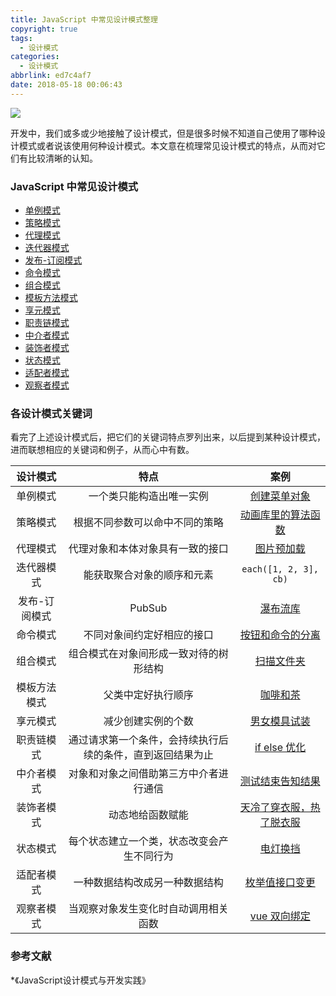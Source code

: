 ```yaml
---
title: JavaScript 中常见设计模式整理
copyright: true
tags:
  - 设计模式
categories:
  - 设计模式
abbrlink: ed7c4af7
date: 2018-05-18 00:06:43
---
```


![](http://muyy.withyoufriends.com/27217012b15ee9b788f2103ddbc30c30.jpg-muyy)

开发中，我们或多或少地接触了设计模式，但是很多时候不知道自己使用了哪种设计模式或者说该使用何种设计模式。本文意在梳理常见设计模式的特点，从而对它们有比较清晰的认知。

<!--more-->

### JavaScript 中常见设计模式

* [单例模式](https://github.com/MuYunyun/blog/blob/master/BasicSkill/设计模式/单例模式.md)
* [策略模式](https://github.com/MuYunyun/blog/blob/master/BasicSkill/设计模式/策略模式.md)
* [代理模式](https://github.com/MuYunyun/blog/blob/master/BasicSkill/设计模式/代理模式.md)
* [迭代器模式](https://github.com/MuYunyun/blog/blob/master/BasicSkill/设计模式/迭代器模式.md)
* [发布-订阅模式](https://github.com/MuYunyun/blog/blob/master/BasicSkill/设计模式/发布订阅模式.md)
* [命令模式](https://github.com/MuYunyun/blog/blob/master/BasicSkill/设计模式/命令模式.md)
* [组合模式](https://github.com/MuYunyun/blog/blob/master/BasicSkill/设计模式/组合模式.md)
* [模板方法模式](https://github.com/MuYunyun/blog/blob/master/BasicSkill/设计模式/模板方法模式.md)
* [享元模式](https://github.com/MuYunyun/blog/blob/master/BasicSkill/设计模式/享元模式.md)
* [职责链模式](https://github.com/MuYunyun/blog/blob/master/BasicSkill/设计模式/职责链模式.md)
* [中介者模式](https://github.com/MuYunyun/blog/blob/master/BasicSkill/设计模式/中介者模式.md)
* [装饰者模式](https://github.com/MuYunyun/blog/blob/master/BasicSkill/设计模式/装饰者模式.md)
* [状态模式](https://github.com/MuYunyun/blog/blob/master/BasicSkill/设计模式/状态模式.md)
* [适配者模式](https://github.com/MuYunyun/blog/blob/master/BasicSkill/设计模式/适配者模式.md)
* [观察者模式](https://github.com/MuYunyun/blog/blob/master/BasicSkill/设计模式/观察者模式.md)

### 各设计模式关键词

看完了上述设计模式后，把它们的关键词特点罗列出来，以后提到某种设计模式，进而联想相应的关键词和例子，从而心中有数。

| 设计模式 | 特点 | 案例 |
| :-: | :-: | :-: |
|单例模式|一个类只能构造出唯一实例|[创建菜单对象](https://github.com/MuYunyun/blog/blob/master/BasicSkill/设计模式/单例模式.md)|
|策略模式|根据不同参数可以命中不同的策略|[动画库里的算法函数](https://github.com/MuYunyun/blog/blob/master/BasicSkill/设计模式/策略模式.md)|
|代理模式|代理对象和本体对象具有一致的接口|[图片预加载](https://github.com/MuYunyun/blog/blob/master/BasicSkill/设计模式/代理模式.md)|
|迭代器模式|能获取聚合对象的顺序和元素|`each([1, 2, 3], cb)`|
|发布-订阅模式|PubSub|[瀑布流库](https://github.com/MuYunyun/waterfall/blob/0f229c1a2881d26166b92aa746b7f892af59c28f/waterfall.js#L8)|
|命令模式|不同对象间约定好相应的接口|[按钮和命令的分离](https://github.com/MuYunyun/blog/blob/master/BasicSkill/设计模式/命令模式.md)|
|组合模式|组合模式在对象间形成一致对待的树形结构|[扫描文件夹](https://github.com/MuYunyun/blog/blob/master/BasicSkill/设计模式/组合模式.md)|
|模板方法模式|父类中定好执行顺序|[咖啡和茶](https://github.com/MuYunyun/blog/blob/master/BasicSkill/设计模式/模板方法模式.md)|
|享元模式|减少创建实例的个数|[男女模具试装](https://github.com/MuYunyun/blog/blob/master/BasicSkill/设计模式/享元模式.md)|
|职责链模式|通过请求第一个条件，会持续执行后续的条件，直到返回结果为止|[if else 优化](https://github.com/MuYunyun/blog/blob/master/BasicSkill/设计模式/职责链模式.md)|
|中介者模式|对象和对象之间借助第三方中介者进行通信|[测试结束告知结果](https://github.com/MuYunyun/blog/blob/master/BasicSkill/设计模式/中介者模式.md)|
|装饰者模式|动态地给函数赋能|[天冷了穿衣服，热了脱衣服](https://github.com/MuYunyun/blog/blob/master/BasicSkill/设计模式/装饰者模式.md)|
|状态模式|每个状态建立一个类，状态改变会产生不同行为|[电灯换挡](https://github.com/MuYunyun/blog/blob/master/BasicSkill/设计模式/状态模式.md)|
|适配者模式|一种数据结构改成另一种数据结构|[枚举值接口变更](https://github.com/MuYunyun/blog/blob/master/BasicSkill/设计模式/适配者模式.md)|
|观察者模式|当观察对象发生变化时自动调用相关函数|[vue 双向绑定](https://github.com/MuYunyun/blog/issues/11)|

### 参考文献

*《JavaScript设计模式与开发实践》